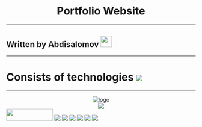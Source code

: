 
<div align="center">
    <h1>Portfolio Website</h1>
</div>

<hr>

## Written by Abdisalomov <img src="https://media.giphy.com/media/WUlplcMpOCEmTGBtBW/giphy.gif" width="30px">

<hr>

# Consists of technologies  <img src="https://skillicons.dev/icons?i=html,tailwind,js,gsap&perline=6&theme=dark" />

<hr>


<div align="center">
    <img src="https://themewagon.github.io/patrix/images/logo.png" alt="logo">
</div>

<div align="center">
    <img src="https://themewagon.github.io/patrix/images/arts/intro-section-illustration.png">
</div>

<img width="124px" height="32px" src="https://themewagon.github.io/patrix/images/campanies/campany-1.png">
<img src="https://themewagon.github.io/patrix/images/campanies/campany-2.png">
<img src="https://themewagon.github.io/patrix/images/campanies/campany-3.png">
<img src="https://themewagon.github.io/patrix/images/campanies/campany-4.png">
<img src="https://themewagon.github.io/patrix/images/campanies/campany-5.png">
<img src="https://themewagon.github.io/patrix/images/campanies/campany-6.png">

<img src="https://skillicons.dev/icons?i=bootstrap,tailwind,google,react,sass,npm,gsap&perline=6&theme=dark" />